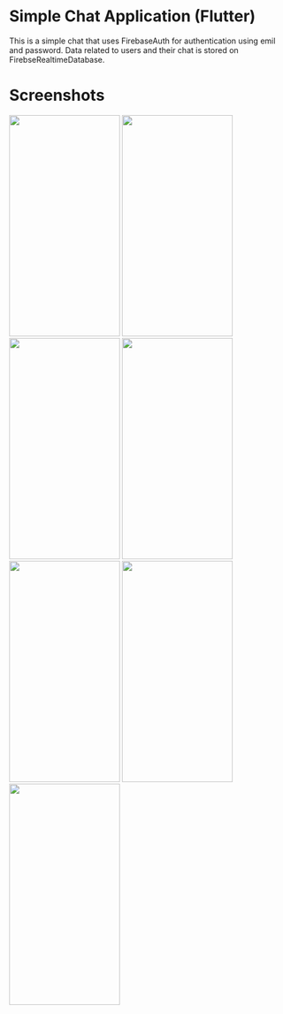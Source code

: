 # Simple Chat Application (Flutter)

This is a simple chat that uses FirebaseAuth for authentication using emil and password. Data related to users and their chat is stored on FirebseRealtimeDatabase. 

# Screenshots

<img src="https://user-images.githubusercontent.com/77200522/131678213-6cb45fb7-34ba-4aa9-b5ac-d912ba0fded9.png" width="200" height="400">
<img src="https://user-images.githubusercontent.com/77200522/131678608-2924f081-de86-4ec9-8678-7ecb49892deb.png" width="200" height="400">
<img src="https://user-images.githubusercontent.com/77200522/131678885-ee65c6d0-d22d-442b-a4a4-40fc2ac8bc61.png" width="200" height="400">
<img src="https://user-images.githubusercontent.com/77200522/131678923-4d097f02-b499-4808-8b35-aa6eda44783c.png" width="200" height="400">
<img src="https://user-images.githubusercontent.com/77200522/131678967-cd9b359a-99a3-4865-8b2b-3e9567c11db5.jpg" width="200" height="400">
<img src="https://user-images.githubusercontent.com/77200522/131679003-41c8dd57-1527-46ff-b665-1eecf3420fcb.png" width="200" height="400">
<img src="https://user-images.githubusercontent.com/77200522/131679384-87bc1e14-2eea-4841-bd3e-af034435d4a5.png" width="200" height="400">


